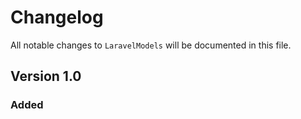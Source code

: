 # Changelog

All notable changes to `LaravelModels` will be documented in this file.

## Version 1.0

### Added

